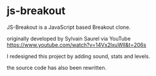 # js-breakout
JS-Breakout is a JavaScript based Breakout clone.

originally developed by Sylvain Saurel via YouTube https://www.youtube.com/watch?v=14Vx2lxuWlI&t=206s

I redesigned this project by adding sound, stats and levels.

the source code has also been rewritten.
